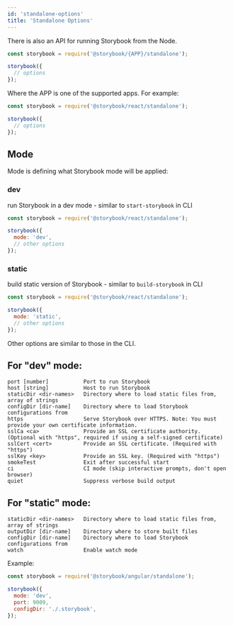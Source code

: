 ```yaml
---
id: 'standalone-options'
title: 'Standalone Options'
---
```


There is also an API for running Storybook from the Node.

```js
const storybook = require('@storybook/{APP}/standalone');

storybook({
  // options
});
``` 

Where the APP is one of the supported apps. For example:

```js
const storybook = require('@storybook/react/standalone');

storybook({
  // options
});
``` 

## Mode

Mode is defining what Storybook mode will be applied:

### dev

run Storybook in a dev mode - similar to `start-storybook` in CLI

```js
const storybook = require('@storybook/react/standalone');

storybook({
  mode: 'dev',
  // other options
});
```    

### static

build static version of Storybook - similar to `build-storybook` in CLI

```js
const storybook = require('@storybook/react/standalone');

storybook({
  mode: 'static',
  // other options
});
```    

Other options are similar to those in the CLI.

## For "dev" mode:

```plaintext
port [number]           Port to run Storybook
host [string]           Host to run Storybook
staticDir <dir-names>   Directory where to load static files from, array of strings
configDir [dir-name]    Directory where to load Storybook configurations from
https                   Serve Storybook over HTTPS. Note: You must provide your own certificate information.
sslCa <ca>              Provide an SSL certificate authority. (Optional with "https", required if using a self-signed certificate)
sslCert <cert>          Provide an SSL certificate. (Required with "https")
sslKey <key>            Provide an SSL key. (Required with "https")
smokeTest               Exit after successful start
ci                      CI mode (skip interactive prompts, don't open browser)
quiet                   Suppress verbose build output
```

## For "static" mode:

```plaintext
staticDir <dir-names>   Directory where to load static files from, array of strings
outputDir [dir-name]    Directory where to store built files
configDir [dir-name]    Directory where to load Storybook configurations from
watch                   Enable watch mode
```

Example: 

```js
const storybook = require('@storybook/angular/standalone');

storybook({
  mode: 'dev',
  port: 9009,
  configDir: './.storybook',
});
```

